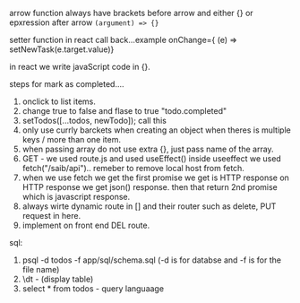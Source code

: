 arrow function always have brackets before arrow and either {} or epxression after arrow
`(argument) => {}`

setter function in react call back...example
onChange={ (e) => setNewTask(e.target.value)}

in react we write javaScript code in {}.


steps for mark as completed....
1. onclick to list items.
2. change true to false and  flase to true "todo.completed"
3. setTodos([...todos, newTodo]); call this
4. only use currly barckets when creating an object when theres is multiple keys / more than one item.
5. when passing array do not use extra {}, just pass name of the array.
6. GET - we used route.js and used useEffect() inside useeffect we used fetch("/saib/api").. remeber to remove local host from fetch. 
7. when we use fetch we get the first promise we get is HTTP response on HTTP response we get json() response. then that return 2nd promise which is javascript response. 
8. always wirte dynamic route in [] and their router such as delete, PUT request in here.
9. implement on front end DEL route.


sql:
1. psql -d todos -f app/sql/schema.sql (-d is for databse and -f is for the file name)
2. \dt - (display table)
3. select * from todos - query languaage

